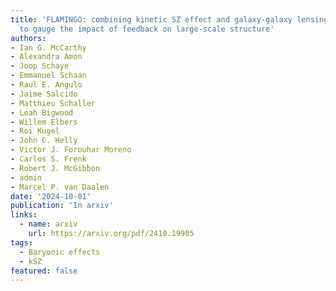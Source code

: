 ```yaml
---
title: 'FLAMINGO: combining kinetic SZ effect and galaxy-galaxy lensing measurements
  to gauge the impact of feedback on large-scale structure'
authors:
- Ian G. McCarthy
- Alexandra Amon
- Joop Schaye
- Emmanuel Schaan
- Raul E. Angulo
- Jaime Salcido
- Matthieu Schaller
- Leah Bigwood
- Willem Elbers
- Roi Kugel
- John C. Helly
- Victor J. Forouhar Moreno
- Carlos S. Frenk
- Robert J. McGibbon
- admin
- Marcel P. van Daalen
date: '2024-10-01'
publication: 'In arxiv'
links:
  - name: arxiv
    url: https://arxiv.org/pdf/2410.19905
tags:
  - Baryonic effects
  - kSZ
featured: false
---
```

